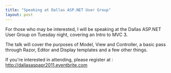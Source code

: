 ```yaml
---
title: "Speaking at Dallas ASP.NET User Group"
layout: post
---
```

For those who may be interested, I will be speaking at the Dallas ASP.NET User Group on Tuesday night, covering an Intro to MVC 3.

The talk will cover the purposes of Model, View and Controller, a basic pass through Razor, Editor and Display templates and a few other things.  

If you're interested in attending, please register at : <a href="http://dallasaspapr2011.eventbrite.com">http://dallasaspapr2011.eventbrite.com</a>
